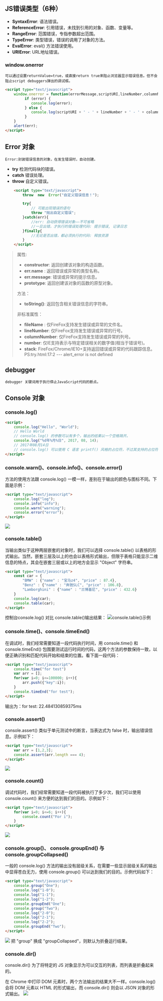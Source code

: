 ## JS错误类型（6种）
* __SyntaxError__: 语法错误。
* __ReferenceError__: 引用错误，未找到引用的对象、函数、变量等。
* __RangeError__: 范围错误，专指参数超出范围。
* __TypeError__: 类型错误，错误的调用了对象的方法。
* __EvalError__: eval() 方法错误使用。
* __URIError__: URL地址错误。

### window.onerror
    可以通过设置returnValue=true，或直接return true来阻止浏览器显示错误信息。但不会阻止script debuggers弹出的调试框。

```html
<script type="text/javascript">
    window.onerror = function(errorMessage,scriptURI,lineNumber,columnNumber,error) {
         if (error) {
            console.log(error);
         } else {
            console.log(scriptURI + ' - ' + lineNumber + ' - ' + columnNumber + ' - ' + errorMessage);
         }
    }
    alert(err);
</script>
```

## Error 对象
    Error:封装错误信息的对象，在发生错误时，自动创建。
* __try__     检测代码块的错误。
* __catch__   错误处理。
* __throw__   自定义错误。
```html
    <script type="text/javascript">
        throw  new  Error("自定义错误信息！");

        try{
            // 可能出现错误的语句
            throw "抛出自定义错误";
        }catch(err){
            //err: 自动获得错误对象——不可省略
            //一旦出错，才执行的错误处理代码: 提示错误, 记录日志
        }finally{
            //无论是否出错，都必须执行的代码: 释放资源
        }
    </script>
```

> 属性: 
>  
> * __constructor__: 返回创建该对象的构造函数。
> * __err.name__ : 返回错误或异常的类型名称。
> * __err.message__: 错误或异常的提示信息。
> * __prototype__: 返回创建该对象的函数的原型对象。
> 
> 方法：
> 
> * __toString()__: 返回包含相关错误信息的字符串。
> 
> 非标准属性：
> 
> * __fileName__ : 仅FireFox支持发生错误或异常的文件名。
> * __lineNumber__: 仅FireFox支持发生错误或异常的行号。
> * __columnNumber__: 仅FireFox支持发生错误或异常的列号。
> * __number__: 仅IE支持表示与特定错误相关的数字值(相当于错误号)。
> * __stack__: FireFox/Chrome/IE10+支持返回错误或异常的代码跟踪信息。PS:try.html:17:2 --- alert_error is not defined
>

## debugger
    debugger 关键词用于执行停止JavaScript代码的断点。

## Console 对象
### console.log()
```html
<script>
    console.log("Hello", "World");
    // Hello World
    // console.log() 的参数可以有多个，输出的结果以一个空格隔开。
    console.log("%d年%月%日", 2017, 08, 14);
    // 2017年08月14日
    // console.log() 可以使用 C 语言 printf() 风格的占位符，不过其支持的占位符种类较少，只支持字符串（%s）、整数（%d或%i）、浮点数（%f）和对象（%o）
</script>
```
### console.warn()、console.info()、console.error()
方法的使用方法跟 console.log() 一模一样，差别在于输出的颜色与图标不同。下面是示例：
```html
<script type="text/javascript">
    console.log("log");
    console.info("info");
    console.warn("warning");
    console.error("error");
</script>
```
![](./images/error-2-0.png "")
### console.table()
当输出类似于这种两层嵌套的对象时，我们可以选择 console.table() 以表格的形式输出。当然，嵌套三层及以上的也会以表格形式输出，但限于表格只能显示二维信息的特点，其会在嵌套三层或以上的地方会显示 "Object" 字符串。
```html
<script type="text/javascript">
    const car = {
        "BMW" : {"name" : "宝马z4", "price" : 87.4},
        "Benz" : {"name" : "奔驰SLC", "price" : 106.8},
        "Lamborghini" : {"name" : "兰博基尼", "price" : 432.6}
    }
    console.log(car);
    console.table(car);
</script>
```
控制台console.log() 对比 console.table()输出结果： 
![console.table()示例](./images/error-2-1.png "")
### console.time()、console.timeEnd()
在调试时，我们经常需要知道一段代码执行时间，用 console.time() 和 console.timeEnd() 包围要测试运行时间的代码，这两个方法的参数保持一致，以便正确识别和匹配代码开始和结束的位置。看下面一段代码：
```html 
<script type="text/javascript">
    console.time("for test")
    var arr = [];
    for(var i=0; i<=100000; i++){
        arr.push({"key":i});
    }
    console.timeEnd("for test");
</script>
```
输出为：for test: 22.484130859375ms
### console.assert()
console.assert() 类似于单元测试中的断言，当表达式为 false 时，输出错误信息。示例如下：
```html
<script type="text/javascript">
    var arr = [1,2,3];
    console.assert(arr.length === 4);
</script>
```
![](../images/error-2-2.png "")
### console.count()
调试代码时，我们经常需要知道一段代码被执行了多少次，我们可以使用 console.count() 来方便的达到我们的目的。示例如下：
```html
<script type="text/javascript">
    for(var i=0; i<=6; i++){
        console.count("For i");
    }
</script>
```
![](../images/error-2-3.png "")
### console.group()、 console.groupEnd() 与 console.groupCollapsed()
一般的 console.log() 方法的输出没有层级关系，在需要一些显示层级关系的输出中显得苍白无力，使用 console.group() 可以达到我们的目的。示例代码如下：
```html
<script type="text/javascript">
    console.group("One");
    console.log("1-0");
    console.log("1-1");
    console.log("1-2");
    console.groupEnd("One");
    console.group("Two");
    console.log("2-0");
    console.log("2-1");
    console.log("2-2");
    console.groupEnd("Two");
</script>
```
![](../images/error-2-4.png "")
把 "group" 换成 "groupCollapsed"，则默认为折叠运行结果。
### console.dir()
console.dir() 为了将特定的 JS 对象显示为可以交互的列表，而列表是折叠起来的。

在 Chrome 中打印 DOM 元素时，两个方法输出的结果大不一样。console.log() 会将 DOM 元素以 HTML 的形式输出，而 console.dir() 则会以 JSON 对象的形式输出。
![](../images/error-2-5.png "")
